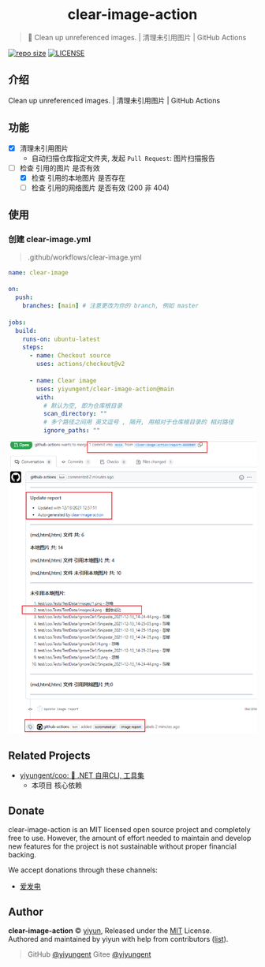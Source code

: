 <h1 align="center">clear-image-action</h1>

> 🔧 Clean up unreferenced images. | 清理未引用图片 | GitHub Actions

[![repo size](https://img.shields.io/github/repo-size/yiyungent/clear-image-action.svg?style=flat)]()
[![LICENSE](https://img.shields.io/github/license/yiyungent/clear-image-action.svg?style=flat)](https://github.com/yiyungent/clear-image-action/blob/main/LICENSE)


## 介绍

Clean up unreferenced images. | 清理未引用图片 | GitHub Actions

## 功能

- [x] 清理未引用图片
  - 自动扫描仓库指定文件夹, 发起 `Pull Request`: 图片扫描报告
- [ ] 检查 引用的图片 是否有效
  - [x] 检查 引用的本地图片 是否存在
  - [ ] 检查 引用的网络图片 是否有效 (200 非 404)

## 使用

### 创建 clear-image.yml

> .github/workflows/clear-image.yml

```yml
name: clear-image

on:
  push:
    branches: [main] # 注意更改为你的 branch, 例如 master

jobs:
  build:
    runs-on: ubuntu-latest
    steps:
      - name: Checkout source
        uses: actions/checkout@v2

      - name: Clear image
        uses: yiyungent/clear-image-action@main
        with:
          # 默认为空, 即为仓库根目录
          scan_directory: ""
          # 多个路径之间用 英文逗号 , 隔开, 用相对于仓库根目录的 相对路径
          ignore_paths: ""

```

![](screenshots/1.png)


## Related Projects

- [yiyungent/coo: 🧰 .NET 自用CLI, 工具集](https://github.com/yiyungent/coo)    
  - 本项目 核心依赖


## Donate

clear-image-action is an MIT licensed open source project and completely free to use. However, the amount of effort needed to maintain and develop new features for the project is not sustainable without proper financial backing.

We accept donations through these channels:
- <a href="https://afdian.net/@yiyun" target="_blank">爱发电</a>

## Author

**clear-image-action** © [yiyun](https://github.com/yiyungent), Released under the [MIT](./LICENSE) License.<br>
Authored and maintained by yiyun with help from contributors ([list](https://github.com/yiyungent/clear-image-action/contributors)).

> GitHub [@yiyungent](https://github.com/yiyungent) Gitee [@yiyungent](https://gitee.com/yiyungent)



